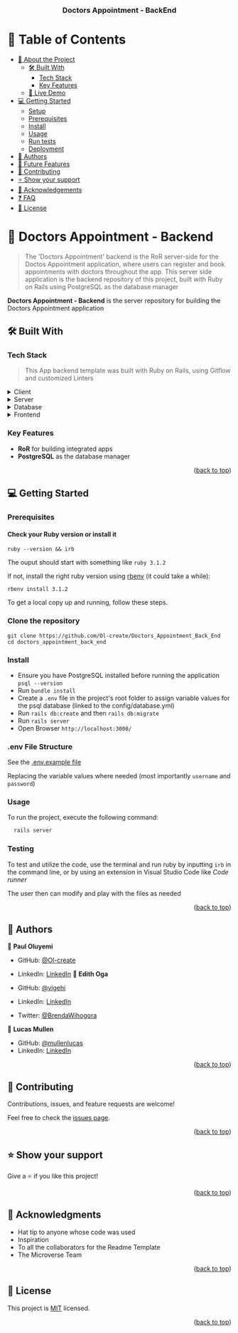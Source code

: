 <a name="readme-top"></a>

<div align="center">
  <br/>
  <h3><b>Doctors Appointment - BackEnd</b></h3>
</div>

# 📗 Table of Contents

- [📖 About the Project](#about-project)
  - [🛠 Built With](#built-with)
    - [Tech Stack](#tech-stack)
    - [Key Features](#key-features)
  - [🚀 Live Demo](#live-demo)
- [💻 Getting Started](#getting-started)
  - [Setup](#setup)
  - [Prerequisites](#prerequisites)
  - [Install](#install)
  - [Usage](#usage)
  - [Run tests](#run-tests)
  - [Deployment](#triangular_flag_on_post-deployment)
- [👥 Authors](#authors)
- [🔭 Future Features](#future-features)
- [🤝 Contributing](#contributing)
- [⭐️ Show your support](#support)
- [🙏 Acknowledgements](#acknowledgements)
- [❓ FAQ](#faq)
- [📝 License](#license)

# 📖 Doctors Appointment - Backend <a name="about-project"></a>

> The 'Doctors Appointment' backend is the RoR server-side for the Doctos Appointment application, where users can register and book appointments with doctors throughout the app. This server side application is the backend repository of this project, built with Ruby on Rails using PostgreSQL as the database manager

**Doctors Appointment - Backend** is the server repository for building the Doctors Appointment application

## 🛠 Built With <a name="built-with"></a>

### Tech Stack <a name="tech-stack"></a>

> This App backend template was built with Ruby on Rails, using Gitflow and customized Linters

<details>
  <summary>Client</summary>
  <ul>
    <li><a href="https://www.ruby-lang.org/en/">Ruby</a></li>
  </ul>
</details>

<details>
  <summary>Server</summary>
  <ul>
    <li><a href="https://rubyonrails.org/">Rails</a></li>
  </ul>
</details>

<details>
<summary>Database</summary>
  <ul>
    <li><a href="https://www.postgresql.org/">PostgreSQL</a></li>
  </ul>
</details>

<details>
<summary>Frontend</summary>
  <ul>
    <li><a href="https://github.com/Ol-create/Doctors_Appointment_Front_End">React Frontend Repository</a></li>
  </ul>
</details>

<!-- Features -->

### Key Features <a name="key-features"></a>

- **RoR** for building integrated apps
- **PostgreSQL** as the database manager

<p align="right">(<a href="#readme-top">back to top</a>)</p>

## 💻 Getting Started <a name="getting-started"></a>

### Prerequisites

#### Check your Ruby version or install it

```shell
ruby --version && irb
```

The ouput should start with something like `ruby 3.1.2`

If not, install the right ruby version using [rbenv](https://github.com/rbenv/rbenv) (it could take a while):

```shell
rbenv install 3.1.2
```

To get a local copy up and running, follow these steps.

### Clone the repository

```shell
git clone https://github.com/Ol-create/Doctors_Appointment_Back_End
cd doctors_appointment_back_end
```

### Install

- Ensure you have PostgreSQL installed before running the application `psql --version`
- Run `bundle install`
- Create a `.env` file in the project's root folder to assign variable values for the psql database (linked to the config/database.yml)
- Run `rails db:create` and then `rails db:migrate`
- Run `rails server`
- Open Browser `http://localhost:3000/`

### .env File Structure

See the [.env.example file](.env.example)

Replacing the variable values where needed (most importantly `username` and `password`)

### Usage

To run the project, execute the following command:

```sh
  rails server
```

### Testing

To test and utilize the code, use the terminal and run ruby by inputting `irb` in the command line, or by using an extension in Visual Studio Code like _Code runner_

The user then can modify and play with the files as needed

<p align="right">(<a href="#readme-top">back to top</a>)</p>

## 👥 Authors <a name="authors"></a>

👤 **Paul Oluyemi**

- GitHub: [@Ol-create](https://github.com/Ol-create)
- LinkedIn: [LinkedIn](https://www.linkedin.com/in/paul-oluyemi)
👤 **Edith Oga**

- GitHub: [@vigehi](https://github.com/vigehi)
- LinkedIn: [LinkedIn](update-link)
- Twitter: [@BrendaWihogora](https://twitter.com/BrendaWihogora)

👤 **Lucas Mullen**

- GitHub: [@mullenlucas](https://github.com/mullenlucas)
- LinkedIn: [LinkedIn](https://www.linkedin.com/in/lucas-mullen-447312119/)

<p align="right">(<a href="#readme-top">back to top</a>)</p>

## 🤝 Contributing <a name="contributing"></a>

Contributions, issues, and feature requests are welcome!

Feel free to check the [issues page](../../issues/).

<p align="right">(<a href="#readme-top">back to top</a>)</p>

## ⭐️ Show your support <a name="support"></a>

Give a ⭐️ if you like this project!

<p align="right">(<a href="#readme-top">back to top</a>)</p>

## 🙏 Acknowledgments <a name="acknowledgements"></a>

- Hat tip to anyone whose code was used
- Inspiration
- To all the collaborators for the Readme Template
- The Microverse Team

<p align="right">(<a href="#readme-top">back to top</a>)</p>

## 📝 License <a name="license"></a>

This project is [MIT](./LICENSE) licensed.

<p align="right">(<a href="#readme-top">back to top</a>)</p>
